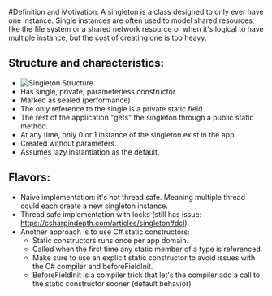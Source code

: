 ﻿#Definition and Motivation:
A singleton is a class designed to only ever have one instance. Single instances
are often used to model shared resources, like the file system or a shared network resource or when it's logical to have multiple instance, but the cost of creating one is too heavy.

## Structure and characteristics:
 - ![Singleton Structure](https://i.imgur.com/oneopr4.png)
 - Has single, private, parameterless constructor
 - Marked as sealed (performance)
 - The only reference to the single is a private static field.
 - The rest of the application "gets" the singleton through a public static method.
 - At any time, only 0 or 1 instance of the singleton exist in the app.
 - Created without parameters.
 - Assumes lazy instantiation as the default.

## Flavors:
 - Naive implementation: it's not thread safe. Meaning multiple thread could each create a new singleton instance.
 - Thread safe implementation with locks (still has issue: https://csharpindepth.com/articles/singleton#dcl).
 - Another approach is to use C# static constructors:
   - Static constructors runs once per app domain.
   - Called when the first time any static member of a type is referenced.
   - Make sure to use an explicit static constructor to avoid issues with the C# compiler and beforeFieldInit.
   - BeforeFieldInit is a compiler trick that let's the compiler add a call to the static constructor sooner (default behavior)